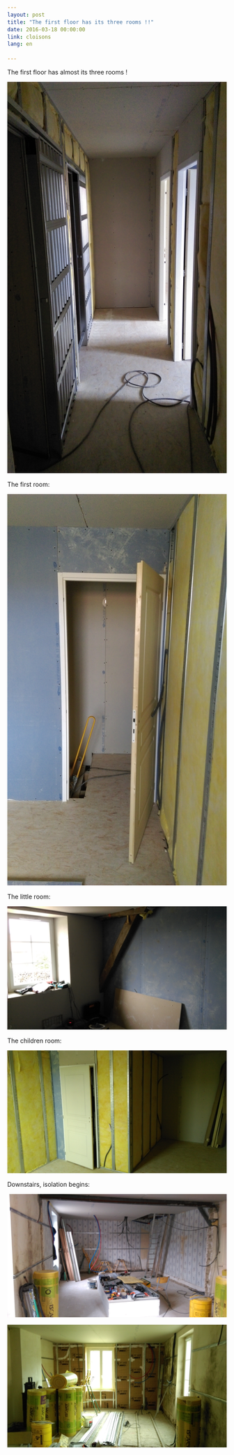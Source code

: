 ```yaml
---
layout: post
title: "The first floor has its three rooms !!"
date: 2016-03-18 00:00:00
link: cloisons
lang: en

---
```


The first floor has almost its three rooms !


![](/images/couloir20160310.jpg)

The first room:

![](/images/ch1-20160310.jpg)

The little room:

![](/images/ch2-20160310.jpg)

The children room:

![](/images/ch3-20160310.jpg)

Downstairs, isolation begins:

![](/images/rdc20160310.jpg)

![](/images/rdc2-20160310.jpg)


